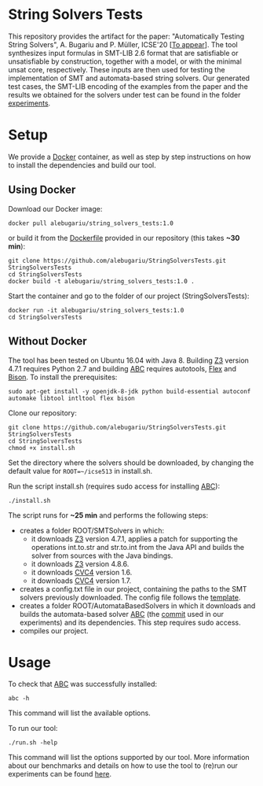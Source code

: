 # String Solvers Tests
This repository provides the artifact for the paper: "Automatically Testing String Solvers", A. Bugariu and P. Müller, ICSE'20 \[[To appear](https://www.research-collection.ethz.ch/handle/20.500.11850/397450)\]. 
The tool synthesizes input formulas in SMT-LIB 2.6 format that are satisfiable or unsatisfiable by construction, together with 
a model, or with the minimal unsat core, respectively. These inputs are then used for testing the implementation of 
SMT and automata-based string solvers. Our generated test cases, the SMT-LIB encoding of the examples from the paper and the 
results we obtained for the solvers under test can be found in the folder [experiments](/experiments).

# Setup
We provide a [Docker](https://www.docker.com/) container, as well as step by step instructions on how to install the dependencies and build our tool. 

## Using Docker
Download our Docker image:
```
docker pull alebugariu/string_solvers_tests:1.0
```
or build it from the [Dockerfile](/Dockerfile) provided in our repository (this takes **~30 min**):
```
git clone https://github.com/alebugariu/StringSolversTests.git StringSolversTests
cd StringSolversTests
docker build -t alebugariu/string_solvers_tests:1.0 .
```

Start the container and go to the folder of our project (StringSolversTests):
```
docker run -it alebugariu/string_solvers_tests:1.0
cd StringSolversTests
```

## Without Docker

The tool has been tested on Ubuntu 16.04 with Java 8. Building [Z3](https://github.com/Z3Prover/z3) version 4.7.1 requires Python 2.7 and building [ABC](https://github.com/vlab-cs-ucsb/ABC) requires autotools, [Flex](https://github.com/westes/flex) and [Bison](https://www.gnu.org/software/bison/). To install the prerequisites:

```
sudo apt-get install -y openjdk-8-jdk python build-essential autoconf automake libtool intltool flex bison
```

Clone our repository:

```
git clone https://github.com/alebugariu/StringSolversTests.git StringSolversTests
cd StringSolversTests
chmod +x install.sh
```

Set the directory where the solvers should be downloaded, by changing the default value for ```ROOT=~/icse513``` in install.sh.

Run the script install.sh (requires sudo access for installing [ABC](https://github.com/vlab-cs-ucsb/ABC)): 
```
./install.sh
```
The script runs for **~25 min** and performs the following steps:
* creates a folder ROOT/SMTSolvers in which:
  + it downloads [Z3](https://github.com/Z3Prover/z3) version 4.7.1, applies a patch for supporting the operations int.to.str and str.to.int from the Java API and 
  builds the solver from sources with the Java bindings.
  + it downloads [Z3](https://github.com/Z3Prover/z3) version 4.8.6.
  + it downloads [CVC4](https://cvc4.github.io/) version 1.6.
  + it downloads [CVC4](https://cvc4.github.io/) version 1.7.
* creates a config.txt file in our project, containing the paths to the SMT solvers previously downloaded. The config file follows
the [template](/src/config_template.txt). 
* creates a folder ROOT/AutomataBasedSolvers in which it downloads and builds the automata-based solver 
[ABC](https://github.com/vlab-cs-ucsb/ABC) (the [commit](https://github.com/vlab-cs-ucsb/ABC/commit/86b00141fddd183de7b9ae5c92c240e19dda1950) used in our experiments) 
and its dependencies. This step requires sudo access.
* compiles our project.

# Usage
To check that [ABC](https://github.com/vlab-cs-ucsb/ABC) was successfully installed:
```
abc -h
```
This command will list the available options.

To run our tool:
```
./run.sh -help
```
This command will list the options supported by our tool. More information about our benchmarks and details on how to use the tool to (re)run our experiments can be found [here](/EXPERIMENTS.md).

